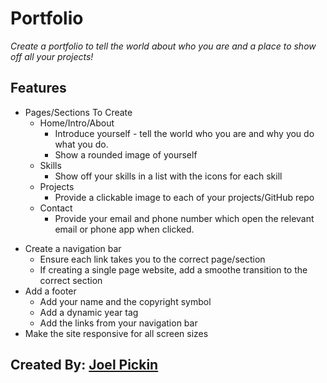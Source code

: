﻿# Portfolio
                        
*Create a portfolio to tell the world about who you are and a place to show off all your projects!*

## Features
* Pages/Sections To Create
	- Home/Intro/About
		- Introduce yourself - tell the world who you are and why you do what you do.
		- Show a rounded image of yourself
	- Skills
		- Show off your skills in a list with the icons for each skill
	- Projects
		- Provide a clickable image to each of your projects/GitHub repo
	- Contact
		- Provide your email and phone number which open the relevant email or phone app when clicked.
- Create a navigation bar
	- Ensure each link takes you to the correct page/section
	- If creating a single page website, add a smoothe transition to the correct section
- Add a footer
	- Add your name and the copyright symbol
	- Add a dynamic year tag
	- Add the links from your navigation bar
- Make the site responsive for all screen sizes

## Created By: [Joel Pickin](https://twitter.com/TechPickleJoel) 
